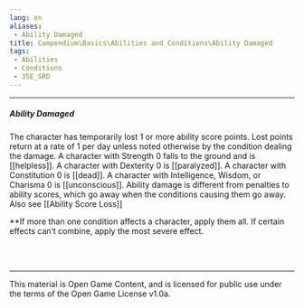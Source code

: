 ```yaml
---
lang: en
aliases:
 - Ability Damaged
title: Compendium\Basics\Abilities and Conditions\Ability Damaged
tags: 
 - Abilities
 - Conditions
 - 35E_SRD
---
```


---
##### Ability Damaged

The character has temporarily lost 1 or more ability score points. Lost points return at a rate of 1 per day unless noted otherwise by the condition dealing the damage. A character with Strength 0 falls to the ground and is [[helpless]]. A character with Dexterity 0 is [[paralyzed]]. A character with Constitution 0 is [[dead]]. A character with Intelligence, Wisdom, or Charisma 0 is [[unconscious]]. Ability damage is different from penalties to ability scores, which go away when the conditions causing them go away.  
Also see [[Ability Score Loss]]


**If more than one condition affects a character, apply them all. If certain effects can’t combine, apply the most severe effect.

<br><br>

---

This material is Open Game Content, and is licensed for public use under the terms of the Open Game License v1.0a.
